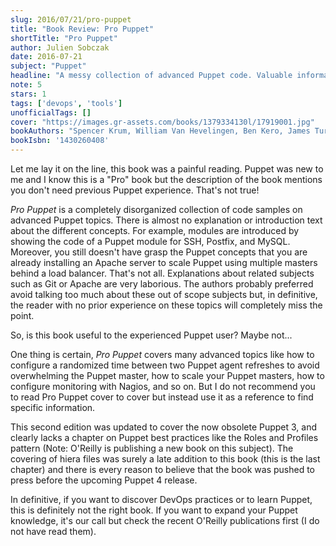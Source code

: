 ```yaml
---
slug: 2016/07/21/pro-puppet
title: "Book Review: Pro Puppet"
shortTitle: "Pro Puppet"
author: Julien Sobczak
date: 2016-07-21
subject: "Puppet"
headline: "A messy collection of advanced Puppet code. Valuable information delivered in a poorly organized book"
note: 5
stars: 1
tags: ['devops', 'tools']
unofficialTags: []
cover: "https://images.gr-assets.com/books/1379334130l/17919001.jpg"
bookAuthors: "Spencer Krum, William Van Hevelingen, Ben Kero, James Turnbull, Jeffrey McCune"
bookIsbn: '1430260408'
---
```



Let me lay it on the line, this book was a painful reading. Puppet was new to me and I know this is a "Pro" book but the description of the book mentions you don't need previous Puppet experience. That's not true!

*Pro Puppet* is a completely disorganized collection of code samples on advanced Puppet topics. There is almost no explanation or introduction text about the different concepts. For example, modules are introduced by showing the code of a Puppet module for SSH, Postfix, and MySQL. Moreover, you still doesn't have grasp the Puppet concepts that you are already installing an Apache server to scale Puppet using multiple masters behind a load balancer. That's not all. Explanations about related subjects such as Git or Apache are very laborious. The authors probably preferred avoid talking too much about these out of scope subjects but, in definitive, the reader with no prior experience on these topics will completely miss the point.

So, is this book useful to the experienced Puppet user? Maybe not...

One thing is certain, *Pro Puppet* covers many advanced topics like how to configure a randomized time between two Puppet agent refreshes to avoid overwhelming the Puppet master, how to scale your Puppet masters, how to configure monitoring with Nagios, and so on. But I do not recommend you to read Pro Puppet cover to cover but instead use it as a reference to find specific information.

This second edition was updated to cover the now obsolete Puppet 3, and clearly lacks a chapter on Puppet best practices like the Roles and Profiles pattern (Note: O'Reilly is publishing a new book on this subject). The covering of hiera files was surely a late addition to this book (this is the last chapter) and there is every reason to believe that the book was pushed to press before the upcoming Puppet 4 release.

In definitive, if you want to discover DevOps practices or to learn Puppet, this is definitely not the right book. If you want to expand your Puppet knowledge, it's our call but check the recent O'Reilly publications first (I do not have read them).

